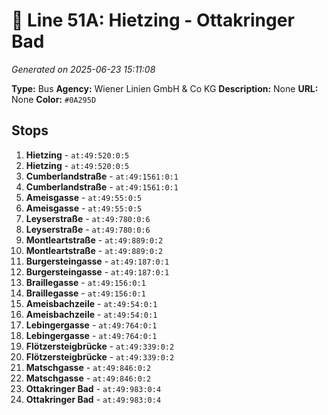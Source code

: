 # 🚌 Line 51A: Hietzing - Ottakringer Bad

*Generated on 2025-06-23 15:11:08*

**Type:** Bus
**Agency:** Wiener Linien GmbH & Co KG
**Description:** None
**URL:** None
**Color:** `#0A295D`

## Stops

1. **Hietzing** - `at:49:520:0:5`
2. **Hietzing** - `at:49:520:0:5`
3. **Cumberlandstraße** - `at:49:1561:0:1`
4. **Cumberlandstraße** - `at:49:1561:0:1`
5. **Ameisgasse** - `at:49:55:0:5`
6. **Ameisgasse** - `at:49:55:0:5`
7. **Leyserstraße** - `at:49:780:0:6`
8. **Leyserstraße** - `at:49:780:0:6`
9. **Montleartstraße** - `at:49:889:0:2`
10. **Montleartstraße** - `at:49:889:0:2`
11. **Burgersteingasse** - `at:49:187:0:1`
12. **Burgersteingasse** - `at:49:187:0:1`
13. **Braillegasse** - `at:49:156:0:1`
14. **Braillegasse** - `at:49:156:0:1`
15. **Ameisbachzeile** - `at:49:54:0:1`
16. **Ameisbachzeile** - `at:49:54:0:1`
17. **Lebingergasse** - `at:49:764:0:1`
18. **Lebingergasse** - `at:49:764:0:1`
19. **Flötzersteigbrücke** - `at:49:339:0:2`
20. **Flötzersteigbrücke** - `at:49:339:0:2`
21. **Matschgasse** - `at:49:846:0:2`
22. **Matschgasse** - `at:49:846:0:2`
23. **Ottakringer Bad** - `at:49:983:0:4`
24. **Ottakringer Bad** - `at:49:983:0:4`